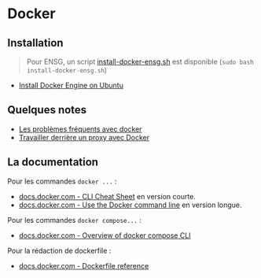 # Docker

## Installation

> Pour ENSG, un script [install-docker-ensg.sh](install-docker-ensg.sh) est disponible (`sudo bash install-docker-ensg.sh`)

* [Install Docker Engine on Ubuntu](https://docs.docker.com/engine/install/ubuntu/)

## Quelques notes

* [Les problèmes fréquents avec docker](problemes-frequents.md)
* [Travailler derrière un proxy avec Docker](../proxy-sortant/proxy-docker.md)

## La documentation

Pour les commandes `docker ...` :

* [docs.docker.com - CLI Cheat Sheet](https://docs.docker.com/get-started/docker_cheatsheet.pdf) en version courte.
* [docs.docker.com - Use the Docker command line](https://docs.docker.com/engine/reference/commandline/cli/) en version longue.

Pour les commandes `docker compose...` :

* [docs.docker.com - Overview of docker compose CLI](https://docs.docker.com/compose/reference/)

Pour la rédaction de dockerfile :

* [docs.docker.com - Dockerfile reference](https://docs.docker.com/engine/reference/builder/)


